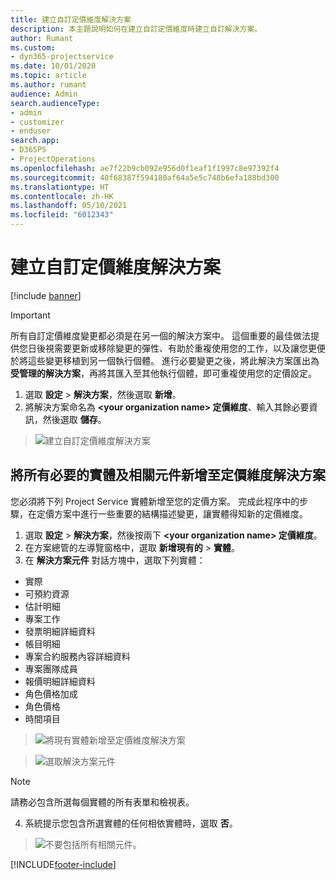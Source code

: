 ```yaml
---
title: 建立自訂定價維度解決方案
description: 本主題說明如何在建立自訂定價維度時建立自訂解決方案。
author: Rumant
ms.custom:
- dyn365-projectservice
ms.date: 10/01/2020
ms.topic: article
ms.author: rumant
audience: Admin
search.audienceType:
- admin
- customizer
- enduser
search.app:
- D365PS
- ProjectOperations
ms.openlocfilehash: ae7f22b9cb092e956d0f1eaf1f1997c8e97392f4
ms.sourcegitcommit: 40f68387f594180af64a5e5c748b6efa188bd300
ms.translationtype: HT
ms.contentlocale: zh-HK
ms.lasthandoff: 05/10/2021
ms.locfileid: "6012343"
---
```

# <a name="create-custom-solutions-for-pricing-dimensions"></a>建立自訂定價維度解決方案

[!include [banner](../includes/psa-now-project-operations.md)]

> [!IMPORTANT]
> 所有自訂定價維度變更都必須是在另一個的解決方案中。 這個重要的最佳做法提供您日後視需要更新或移除變更的彈性、有助於重複使用您的工作，以及讓您更便於將這些變更移植到另一個執行個體。 進行必要變更之後，將此解決方案匯出為 **受管理的解決方案**，再將其匯入至其他執行個體，即可重複使用您的定價設定。

1. 選取 **設定** > **解決方案**，然後選取 **新增**。 
2. 將解決方案命名為 **\<your organization name> 定價維度**、輸入其餘必要資訊，然後選取 **儲存**。

> ![建立自訂定價維度解決方案](media/Creation-of-custom-pricing-dimension-solution.PNG)
  
## <a name="add-all-required-entities-and-related-components-to-the-pricing-dimension-solution"></a>將所有必要的實體及相關元件新增至定價維度解決方案
您必須將下列 Project Service 實體新增至您的定價方案。 完成此程序中的步驟，在定價方案中進行一些重要的結構描述變更，讓實體得知新的定價維度。

1. 選取 **設定** > **解決方案**，然後按兩下 **\<your organization name> 定價維度**。 
2. 在方案總管的左導覽窗格中，選取 **新增現有的** >  **實體**。
3. 在 **解決方案元件** 對話方塊中，選取下列實體：

- 實際
- 可預約資源
- 估計明細
- 專案工作
- 發票明細詳細資料
- 帳目明細
- 專案合約服務內容詳細資料
- 專案團隊成員
- 報價明細詳細資料
- 角色價格加成
- 角色價格 
- 時間項目 

> ![將現有實體新增至定價維度解決方案](media/Existing-entities-to-PD-solution.png)

> ![選取解決方案元件](media/Dimension-Components.png)

> [!NOTE]
> 請務必包含所選每個實體的所有表單和檢視表。

4. 系統提示您包含所選實體的任何相依實體時，選取 **否**。

> ![不要包括所有相關元件。](media/Do-not-include-required.png)




[!INCLUDE[footer-include](../includes/footer-banner.md)]